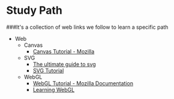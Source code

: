 # Study Path
###It's a collection of web links we follow to learn a specific path

* Web
  * Canvas
    * [Canvas Tutorial - Mozilla](https://developer.mozilla.org/en-US/docs/Web/API/Canvas_API/Tutorial)
  * SVG
    * [The ultimate guide to svg](http://www.webdesignerdepot.com/2015/01/the-ultimate-guide-to-svg)
    * [SVG Tutorial](http://tutorials.jenkov.com/svg/index.html)
  * WebGL
    * [WebGL Tutorial - Mozilla Documentation](https://developer.mozilla.org/en-US/docs/Web/API/WebGL_API/Tutorial)
    * [Learning WebGL](http://learningwebgl.com/blog/?page_id=1217/)
